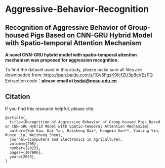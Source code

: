 # Aggressive-Behavior-Recognition
## Recognition of Aggressive Behavior of Group-housed Pigs Based on CNN-GRU Hybrid Model with Spatio-temporal Attention Mechanism
__A novel CNN-GRU hybrid model with spatio-temporal attention mechanism was proposed for aggression recognition.__

To find the dataset used in this study, please make sure all files are downloaded from: https://pan.baidu.com/s/1Gv5FgsK9fcfZU3p8cVEzPQ  Extraction code：**please email at bsdai@neau.edu.cn**

## Citation
If you find this resource helpful, please cite.

```
@article{,
  title={Recognition of Aggressive Behavior of Group-housed Pigs Based on CNN-GRU Hybrid Model with Spatio-temporal Attention Mechanism},
  author={Yue Gao, Kai Yan, Baisheng Dai*, Hongmin Sun**, Yanling Yin, Runze Liu, Weizheng Shen},
  journal={Computers and Electronics in Agriculture},
  volume={205},
  number={2023},
  pages={107606},
  year={2023},
}
```
